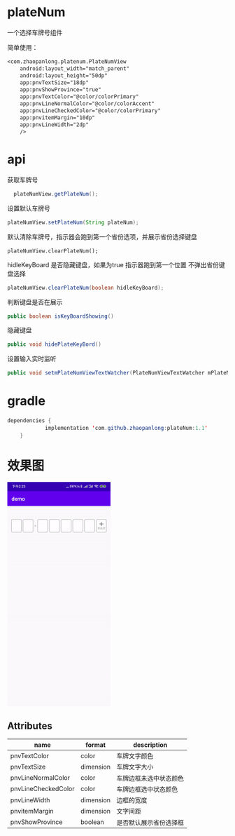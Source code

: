 # plateNum
一个选择车牌号组件

简单使用：

~~~xm
<com.zhaopanlong.platenum.PlateNumView
    android:layout_width="match_parent"
    android:layout_height="50dp"
    app:pnvTextSize="18dp"
    app:pnvShowProvince="true"
    app:pnvTextColor="@color/colorPrimary"
    app:pnvLineNormalColor="@color/colorAccent"
    app:pnvLineCheckedColor="@color/colorPrimary"
    app:pnvitemMargin="10dp"
    app:pnvLineWidth="2dp"
    />
~~~

# api

获取车牌号

``` java
  plateNumView.getPlateNum();
```

设置默认车牌号

~~~ java
plateNumView.setPlateNum(String plateNum);
~~~

默认清除车牌号，指示器会跑到第一个省份选项，并展示省份选择键盘

~~~ jav
plateNumView.clearPlateNum();
~~~

hidleKeyBoard 是否隐藏键盘，如果为true 指示器跑到第一个位置 不弹出省份键盘选择

~~~ java
plateNumView.clearPlateNum(boolean hidleKeyBoard);
~~~

判断键盘是否在展示

```java
public boolean isKeyBoardShowing()
```

隐藏键盘

```java
public void hidePlateKeyBord()
```

设置输入实时监听

```java
public void setmPlateNumViewTextWatcher(PlateNumViewTextWatcher mPlateNumViewTextWatcher)
```

# gradle

~~~ java
dependencies {
	        implementation 'com.github.zhaopanlong:plateNum:1.1'
	}
~~~



# 效果图

<img src="demo.gif" style="zoom:50%;" />



## Attributes

| name                | format    | description            |
| ------------------- | --------- | ---------------------- |
| pnvTextColor        | color     | 车牌文字颜色           |
| pnvTextSize         | dimension | 车牌文字大小           |
| pnvLineNormalColor  | color     | 车牌边框未选中状态颜色 |
| pnvLineCheckedColor | color     | 车牌边框选中状态颜色   |
| pnvLineWidth        | dimension | 边框的宽度             |
| pnvitemMargin       | dimension | 文字间距               |
| pnvShowProvince     | boolean   | 是否默认展示省份选择框 |